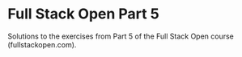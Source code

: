 # Full Stack Open Part 5

Solutions to the exercises from Part 5 of the Full Stack Open course (fullstackopen.com).
